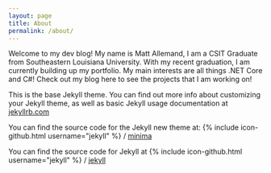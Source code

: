 ```yaml
---
layout: page
title: About
permalink: /about/
---
```


Welcome to my dev blog! My name is Matt Allemand, I am a CSIT Graduate from Southeastern Louisiana University. With my recent graduation, I am currently building up my portfolio. My main interests are all things .NET Core and C#! Check out my blog here to see the projects that I am working on!

This is the base Jekyll theme. You can find out more info about customizing your Jekyll theme, as well as basic Jekyll usage documentation at [jekyllrb.com](https://jekyllrb.com/)

You can find the source code for the Jekyll new theme at:
{% include icon-github.html username="jekyll" %} /
[minima](https://github.com/jekyll/minima)

You can find the source code for Jekyll at
{% include icon-github.html username="jekyll" %} /
[jekyll](https://github.com/jekyll/jekyll)
